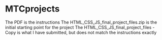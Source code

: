 # MTCprojects
The PDF is the instructions
The HTML_CSS_JS_final_project_files.zip is the initial starting point for the project
The HTML_CSS_JS_final_project_files - Copy is what I have submitted, but does not match the instructions exactly
